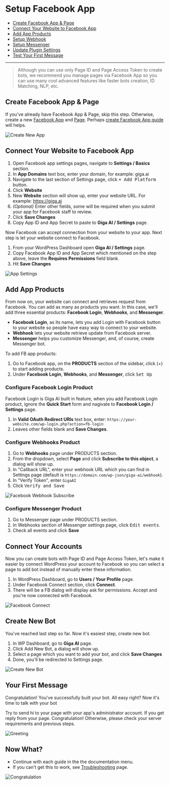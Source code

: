 # Setup Facebook App
- [Create Facebook App & Page](#create-facebook-app-and-page)
- [Connect Your Website to Facebook App](#connect-your-website-to-facebook-app)
- [Add App Products](#add-app-product)
- [Setup Webhook](#setup-webhook)
- [Setup Messenger](#setup-messenger)
- [Update Plugin Settings](#update-plugin-settings)
- [Test Your First Message](#test-your-first-message)

***

> Although you can use only Page ID and Page Access Token to create bots, we recommend you manage pages via Facebook App so you can use many cool advanced features like faster bots creation, ID Matching, NLP, etc.

<a name="create-facebook-app-and-page"></a>
## Create Facebook App & Page

If you've already have Facebook App & Page, skip this step. Otherwise, create a new [Facebook App](https://developers.facebook.com/quickstarts/?platform=web) and [Page](https://www.facebook.com/pages/create). Perhaps [create Facebook App guide](/tips/how-to-create-facebook-app) will helps.

![Create New App](/images/docs-create-new-app.png)

<a name="connect-your-website-to-facebook-app"></a>
## Connect Your Website to Facebook App
1. Open Facebook app settings pages, navigate to **Settings / Basics** section.
1. In **App Domains** text box, enter your domain, for example: giga.ai
1. Navigate to the last section of Settings page, click <kbd>+ Add Platform</kbd> button.
1. Click **Website**
1. New **Website** section will show up, enter your website URL. For example: https://giga.ai
1. *(Optional)* Enter other fields, some will be required when you submit your app for Facebook staff to review.
1. Click **Save Changes**
1. Copy App ID and App Secret to paste to **Giga AI / Settings** page.

Now Facebook can accept connection from your website to your app. Next step is let your website connect to Facebook.

1. From your WordPress Dashboard open **Giga AI / Settings** page.
1. Copy Facebook App ID and App Secret which mentioned on the step above, leave the **Requires Permissions** field blank.
1. Hit **Save Changes**

![App Settings](/images/docs-app-settings-basic.png)


<a name="add-app-product"></a>
## Add App Products
From now on, your website can connect and retrieves request from Facebook. You can add as many as products you want. In this case, we'll add three essential products: **Facebook Login**, **Webhooks**, and **Messenger**.

- **Facebook Login**, as its name, lets you add Login with Facebook button to your website so people have easy way to connect to your website.
- **Webhook** lets your website retrieve update from Facebook server.
- **Messenger** helps you customize Messenger, and, of course, create Messenger bot.

To add FB app products:
1. Go to Facebook app, on the **PRODUCTS** section of the sidebar, click (+) to start adding products.
1. Under **Facebook Login**, **Webhooks**, and **Messenger**, click <kbd>Set Up</kbd>

### Configure Facebook Login Product
Facebook Login is Giga AI built in feature, when you add Facebook Login product, ignore the **Quick Start** form and nagivate to **Facebook Login / Settings** page.

1. In **Valid OAuth Redirect URIs** text box, enter: `https://your-website.com/wp-login.php?action=fb-login`
1. Leaves other fields blank and **Save Changes**.

### Configure Webhooks Product
1. Go to **Webhooks** page under PRODUCTS section.
1. From the dropdown, select **Page** and click **Subscribe to this object**, a dialog will show up.
1. In "Callback URL", enter your webhook URL which you can find in Settings page (default is `https://domain.com/wp-json/giga-ai/webhook`).
1. In "Verify Token", enter `GigaAI`
1. Click <kbd>Verify and Save</kbd>

![Facebook Webhook Subscribe](/images/webhook-subscribe.gif)

### Configure Messenger Product
1. Go to Messenger page under PRODUCTS section.
1. In Webhooks section of Messenger settings page, click <kbd>Edit events</kbd>.
1. Check all events and click **Save**

<a name="connect-your-accounts"></a>
## Connect Your Accounts
Now you can create bots with Page ID and Page Access Token, let's make it easier by connect WordPress your account to Facebook so you can select a page to add bot instead of manually enter these information.

1. In WordPress Dashboard, go to **Users / Your Profile** page.
2. Under Facebook Connect section, click **Connect**.
3. There will be a FB dialog will display ask for permissions. Accept and you're now connected with Facebook.

![Facebook Connect](/images/docs-facebook-connect.png)

<a name="create-new-bot"></a>
## Create New Bot
You've reached last step so far. Now it's easiest step, create new bot.
1. In WP Dashboard, go to **Giga AI** page.
1. Click Add New Bot, a dialog will show up.
1. Select a page which you want to add your bot, and click **Save Changes**
1. Done, you'll be redirected to Settings page.

![Create New Bot](/images/docs-create-new-bot.png)

<a name="test-your-first-message"></a>
## Your First Message

Congratulation! You've successfully built your bot. All easy right? Now it's time to talk with your bot

Try to send hi to your page with your app's administrator account. If you get reply from your page. Congratulation! Otherwise, please check your server requirements and previous steps.

![Greeting](/images/greeting.jpg)

## Now What?
- Continue with each guide in the the documentation menu.
- If you can't get this to work, see [Troubleshooting](/docs/troubleshooting) page.

![Congratulation](/images/congratulations.png)